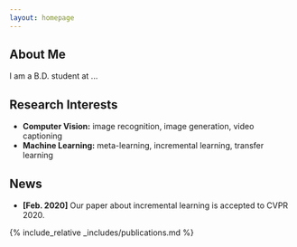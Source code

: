 ```yaml
---
layout: homepage
---
```


## About Me

I am a B.D. student at ...

## Research Interests

- **Computer Vision:** image recognition, image generation, video captioning
- **Machine Learning:** meta-learning, incremental learning, transfer learning

## News

- **[Feb. 2020]** Our paper about incremental learning is accepted to CVPR 2020.

{% include_relative _includes/publications.md %}

